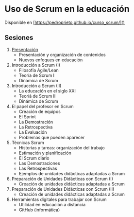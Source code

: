# Uso de Scrum en la educación

Disponible en [https://pedroprieto.github.io/curso_scrum/]()

## Sesiones
1. [Presentación](./sesion1.html)
   - Presentación y organización de contenidos
   - Nuevos enfoques en educación
2. Introducción a Scrum (I)
   - Filosofía Agile/Lean
   - Teoría de Scrum I
   - Dinámica de Scrum
3. Introducción a Scrum (II)
   - La educación en el siglo XXI
   - Teoríá de Scrum II
   - Dinámica de Scrum
4. El papel del profesor en Scrum
   - Creación de equipos
   - El Sprint
   - La Demostración
   - La Retrospectiva
   - La Evaluación
   - Problemas que pueden aparecer
5. Técnicas Scrum
   - Historias y tareas: organización del trabajo
   - Estimación y planificación
   - El Scrum diario
   - Las Demostraciones
   - Las Retrospectivas
   - Ejemplos de unidades didácticas adaptadas a Scrum
6. Preparación de Unidades Didácticas con Scrum (I)
   - Creación de unidades didácticas adaptadas a Scrum
7. Preparación de Unidades Didácticas con Scrum (II)
   - Creación de unidades didácticas adaptadas a Scrum
8. Herramientas digitales para trabajar con Scrum
   - Utilidad en educación a distancia
   - GitHub (informática)
